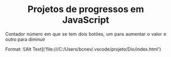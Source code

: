 
<h1 align="center">Projetos de progressos em JavaScript </h1>
<p align="justify"> Contador número em que se tem dois botões, um para aumentar o valor e outro para diminuir </p>
Format: ![Alt Text]('file:///C:/Users/bcnev/.vscode/projeto/Dio/index.html')
  

